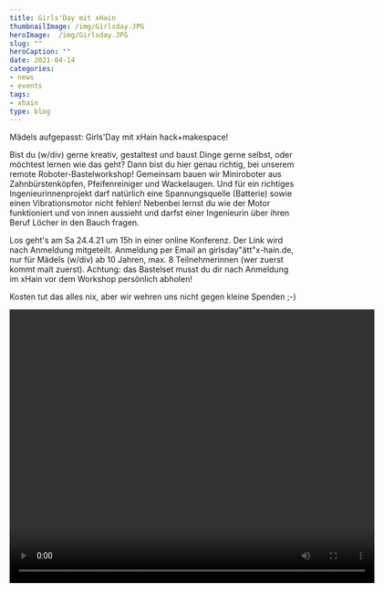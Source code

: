 ```yaml
---
title: Girls'Day mit xHain
thumbnailImage: /img/Girlsday.JPG
heroImage:  /img/Girlsday.JPG
slug: ""
heroCaption: ""
date: 2021-04-14
categories:
- news
- events
tags:
- xhain
type: blog
---
```


Mädels aufgepasst: Girls'Day mit xHain hack+makespace!


Bist du (w/div) gerne kreativ, gestaltest und baust Dinge gerne selbst, oder möchtest lernen wie das geht? Dann bist du hier genau richtig, bei unserem remote Roboter-Bastelworkshop! Gemeinsam bauen wir Miniroboter aus Zahnbürstenköpfen, Pfeifenreiniger und Wackelaugen. Und für ein richtiges Ingenieurinnenprojekt darf natürlich eine Spannungsquelle (Batterie) sowie einen Vibrationsmotor nicht fehlen! Nebenbei lernst du wie der Motor funktioniert und von innen aussieht und darfst einer Ingenieurin über ihren Beruf Löcher in den Bauch fragen. 


Los geht's am Sa 24.4.21 um 15h in einer online Konferenz. Der Link wird nach Anmeldung mitgeteilt. Anmeldung per Email an girlsday"ätt"x-hain.de, nur für Mädels (w/div) ab 10 Jahren, max. 8 Teilnehmerinnen (wer zuerst kommt malt zuerst). Achtung: das Bastelset musst du dir nach Anmeldung im xHain vor dem Workshop persönlich abholen!

Kosten tut das alles nix, aber wir wehren uns nicht gegen kleine Spenden ;-)


<video width="640" height="480" controls>
  <source src="bristlebot.mp4" type="video/mp4">
</video>
